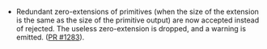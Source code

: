 - Redundant zero-extensions of primitives (when the size of the extension
  is the same as the size of the primitive output) are now accepted
  instead of rejected.
  The useless zero-extension is dropped, and a warning is emitted.
  ([PR #1283](https://github.com/jasmin-lang/jasmin/pull/1283)).
